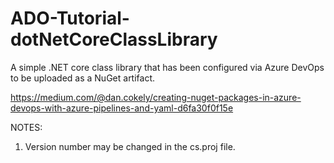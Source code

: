 # ADO-Tutorial-dotNetCoreClassLibrary

A simple .NET core class library that has been configured via Azure DevOps to be uploaded as a NuGet artifact. 

https://medium.com/@dan.cokely/creating-nuget-packages-in-azure-devops-with-azure-pipelines-and-yaml-d6fa30f0f15e

NOTES: 
1. Version number may be changed in the cs.proj file. 
